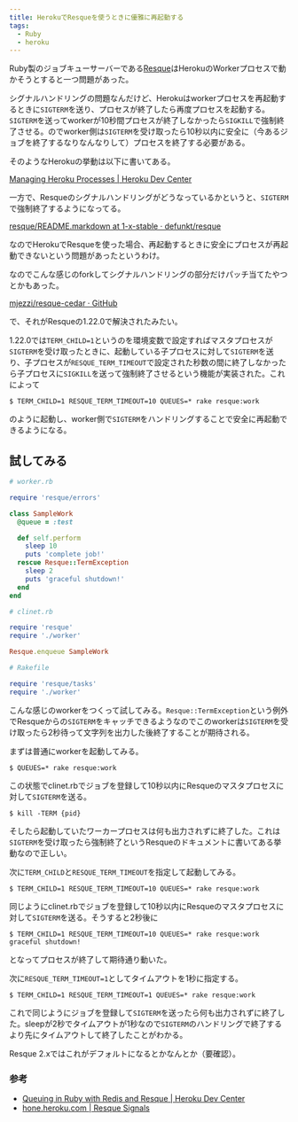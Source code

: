 ```yaml
---
title: HerokuでResqueを使うときに優雅に再起動する
tags:
  - Ruby
  - heroku
---
```


Ruby製のジョブキューサーバーである[Resque](https://github.com/defunkt/resque)はHerokuのWorkerプロセスで動かそうとすると一つ問題があった。

シグナルハンドリングの問題なんだけど、Herokuはworkerプロセスを再起動するときに`SIGTERM`を送り、プロセスが終了したら再度プロセスを起動する。`SIGTERM`を送ってworkerが10秒間プロセスが終了しなかったら`SIGKILL`で強制終了させる。のでworker側は`SIGTERM`を受け取ったら10秒以内に安全に（今あるジョブを終了するなりなんなりして）プロセスを終了する必要がある。

そのようなHerokuの挙動は以下に書いてある。

[Managing Heroku Processes \| Heroku Dev Center](https://devcenter.heroku.com/articles/dynos#graceful-shutdown-with-sigterm)

一方で、Resqueのシグナルハンドリングがどうなっているかというと、`SIGTERM`で強制終了するようになってる。

[resque/README.markdown at 1-x-stable · defunkt/resque](https://github.com/defunkt/resque/blob/1-x-stable/README.markdown#signals)

なのでHerokuでResqueを使った場合、再起動するときに安全にプロセスが再起動できないという問題があったというわけ。

なのでこんな感じのforkしてシグナルハンドリングの部分だけパッチ当てたやつとかもあった。

[mjezzi/resque-cedar · GitHub](https://github.com/mjezzi/resque-cedar)

で、それがResqueの1.22.0で解決されたみたい。

1.22.0では`TERM_CHILD=1`というのを環境変数で設定すればマスタプロセスが`SIGTERM`を受け取ったときに、起動している子プロセスに対して`SIGTERM`を送り、子プロセスが`RESQUE_TERM_TIMEOUT`で設定された秒数の間に終了しなかったら子プロセスに`SIGKILL`を送って強制終了させるという機能が実装された。これによって

    $ TERM_CHILD=1 RESQUE_TERM_TIMEOUT=10 QUEUES=* rake resque:work

のように起動し、worker側で`SIGTERM`をハンドリングすることで安全に再起動できるようになる。

## 試してみる

```ruby
# worker.rb

require 'resque/errors'

class SampleWork
  @queue = :test

  def self.perform
    sleep 10
    puts 'complete job!'
  rescue Resque::TermException
    sleep 2
    puts 'graceful shutdown!'
  end
end
```

```ruby
# clinet.rb

require 'resque'
require './worker'

Resque.enqueue SampleWork
```

```ruby
# Rakefile

require 'resque/tasks'
require './worker'
```

こんな感じのworkerをつくって試してみる。`Resque::TermException`という例外でResqueからの`SIGTERM`をキャッチできるようなのでこのworkerは`SIGTERM`を受け取ったら2秒待って文字列を出力した後終了することが期待される。

まずは普通にworkerを起動してみる。

    $ QUEUES=* rake resque:work                       

この状態でclinet.rbでジョブを登録して10秒以内にResqueのマスタプロセスに対して`SIGTERM`を送る。

    $ kill -TERM {pid}

そしたら起動していたワーカープロセスは何も出力されずに終了した。これは`SIGTERM`を受け取ったら強制終了というResqueのドキュメントに書いてある挙動なので正しい。

次に`TERM_CHILD`と`RESQUE_TERM_TIMEOUT`を指定して起動してみる。

    $ TERM_CHILD=1 RESQUE_TERM_TIMEOUT=10 QUEUES=* rake resque:work

同じようにclinet.rbでジョブを登録して10秒以内にResqueのマスタプロセスに対して`SIGTERM`を送る。そうすると2秒後に

    $ TERM_CHILD=1 RESQUE_TERM_TIMEOUT=10 QUEUES=* rake resque:work
    graceful shutdown!

となってプロセスが終了して期待通り動いた。

次に`RESQUE_TERM_TIMEOUT=1`としてタイムアウトを1秒に指定する。

    $ TERM_CHILD=1 RESQUE_TERM_TIMEOUT=1 QUEUES=* rake resque:work

これで同じようにジョブを登録して`SIGTERM`を送ったら何も出力されずに終了した。sleepが2秒でタイムアウトが1秒なので`SIGTERM`のハンドリングで終了するより先にタイムアウトして終了したことがわかる。

Resque 2.xではこれがデフォルトになるとかなんとか（要確認）。

### 参考

* [Queuing in Ruby with Redis and Resque \| Heroku Dev Center](https://devcenter.heroku.com/articles/queuing-ruby-resque)
* [hone.heroku.com \| Resque Signals](http://hone.heroku.com/resque/2012/08/21/resque-signals.html)
